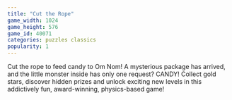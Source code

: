 ```yaml
---
title: "Cut the Rope"
game_width: 1024
game_height: 576
game_id: 40071
categories: puzzles classics
popularity: 1
---
```

Cut the rope to feed candy to Om Nom! A mysterious package has arrived, and the little monster inside has only one request? CANDY! Collect gold stars, discover hidden prizes and unlock exciting new levels in this addictively fun, award-winning, physics-based game!
